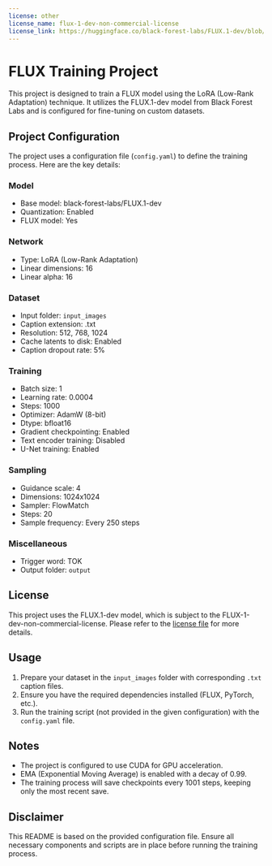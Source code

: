 ```yaml
---
license: other
license_name: flux-1-dev-non-commercial-license
license_link: https://huggingface.co/black-forest-labs/FLUX.1-dev/blob/main/LICENSE.md
---
```


# FLUX Training Project

This project is designed to train a FLUX model using the LoRA (Low-Rank Adaptation) technique. It utilizes the FLUX.1-dev model from Black Forest Labs and is configured for fine-tuning on custom datasets.

## Project Configuration

The project uses a configuration file (`config.yaml`) to define the training process. Here are the key details:

### Model
- Base model: black-forest-labs/FLUX.1-dev
- Quantization: Enabled
- FLUX model: Yes

### Network
- Type: LoRA (Low-Rank Adaptation)
- Linear dimensions: 16
- Linear alpha: 16

### Dataset
- Input folder: `input_images`
- Caption extension: .txt
- Resolution: 512, 768, 1024
- Cache latents to disk: Enabled
- Caption dropout rate: 5%

### Training
- Batch size: 1
- Learning rate: 0.0004
- Steps: 1000
- Optimizer: AdamW (8-bit)
- Dtype: bfloat16
- Gradient checkpointing: Enabled
- Text encoder training: Disabled
- U-Net training: Enabled

### Sampling
- Guidance scale: 4
- Dimensions: 1024x1024
- Sampler: FlowMatch
- Steps: 20
- Sample frequency: Every 250 steps

### Miscellaneous
- Trigger word: TOK
- Output folder: `output`

## License

This project uses the FLUX.1-dev model, which is subject to the FLUX-1-dev-non-commercial-license. Please refer to the [license file](https://huggingface.co/black-forest-labs/FLUX.1-dev/blob/main/LICENSE.md) for more details.

## Usage

1. Prepare your dataset in the `input_images` folder with corresponding `.txt` caption files.
2. Ensure you have the required dependencies installed (FLUX, PyTorch, etc.).
3. Run the training script (not provided in the given configuration) with the `config.yaml` file.

## Notes

- The project is configured to use CUDA for GPU acceleration.
- EMA (Exponential Moving Average) is enabled with a decay of 0.99.
- The training process will save checkpoints every 1001 steps, keeping only the most recent save.

## Disclaimer

This README is based on the provided configuration file. Ensure all necessary components and scripts are in place before running the training process.
